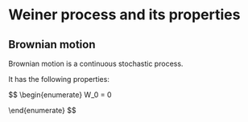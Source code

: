 # Weiner process and its properties

## Brownian motion

Brownian motion is a continuous stochastic process.

It has the following properties:

$$
\begin{enumerate}
W_0 = 0


\end{enumerate}
$$